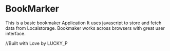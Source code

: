 # BookMarker
This is a basic bookmaker Application
It uses javascript to store and fetch data from Localstorage.
Bookmaker works across browsers with great user interface.

//Built with Love by LUCKY_P

